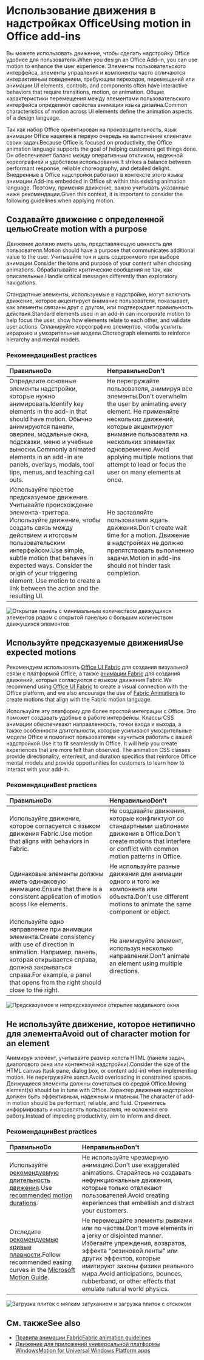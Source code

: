 # <a name="using-motion-in-office-add-ins"></a><span data-ttu-id="52be1-101">Использование движения в надстройках Office</span><span class="sxs-lookup"><span data-stu-id="52be1-101">Using motion in Office add-ins</span></span>

<span data-ttu-id="52be1-102">Вы можете использовать движение, чтобы сделать надстройку Office удобнее для пользователя.</span><span class="sxs-lookup"><span data-stu-id="52be1-102">When you design an Office Add-in, you can use motion to enhance the user experience.</span></span> <span data-ttu-id="52be1-103">Элементы пользовательского интерфейса, элементы управления и компоненты часто отличаются интерактивным поведением, требующим переходов, перемещений или анимации.</span><span class="sxs-lookup"><span data-stu-id="52be1-103">UI elements, controls, and components often have interactive behaviors that require transitions, motion, or animation.</span></span> <span data-ttu-id="52be1-104">Общие характеристики перемещения между элементами пользовательского интерфейса определяют свойства анимации языка дизайна.</span><span class="sxs-lookup"><span data-stu-id="52be1-104">Common characteristics of motion across UI elements define the animation aspects of a design language.</span></span> 

<span data-ttu-id="52be1-105">Так как набор Office ориентирован на производительность, язык анимации Office нацелен в первую очередь на выполнение клиентами своих задач.</span><span class="sxs-lookup"><span data-stu-id="52be1-105">Because Office is focused on productivity, the Office animation language supports the goal of helping customers get things done.</span></span> <span data-ttu-id="52be1-106">Он обеспечивает баланс между оперативным откликом, надежной хореографией и удобством использования.</span><span class="sxs-lookup"><span data-stu-id="52be1-106">It strikes a balance between performant response, reliable choreography, and detailed delight.</span></span> <span data-ttu-id="52be1-107">Внедренные в Office надстройки работают в контексте этого языка анимации.</span><span class="sxs-lookup"><span data-stu-id="52be1-107">Add-ins embedded in Office sit within this existing animation language.</span></span> <span data-ttu-id="52be1-108">Поэтому, применяя движение, важно учитывать указанные ниже рекомендации.</span><span class="sxs-lookup"><span data-stu-id="52be1-108">Given this context, it is important to consider the following guidelines when applying motion.</span></span> 


## <a name="create-motion-with-a-purpose"></a><span data-ttu-id="52be1-109">Создавайте движение с определенной целью</span><span class="sxs-lookup"><span data-stu-id="52be1-109">Create motion with a purpose</span></span>

<span data-ttu-id="52be1-110">Движение должно иметь цель, представляющую ценность для пользователя.</span><span class="sxs-lookup"><span data-stu-id="52be1-110">Motion should have a purpose that communicates additional value to the user.</span></span> <span data-ttu-id="52be1-111">Учитывайте тон и цель содержимого при выборе анимации.</span><span class="sxs-lookup"><span data-stu-id="52be1-111">Consider the tone and purpose of your content when choosing animations.</span></span> <span data-ttu-id="52be1-112">Обрабатывайте критические сообщения не так, как описательные.</span><span class="sxs-lookup"><span data-stu-id="52be1-112">Handle critical messages differently than exploratory navigations.</span></span>

<span data-ttu-id="52be1-113">Стандартные элементы, используемые в надстройке, могут включать движение, которое акцентирует внимание пользователя, показывает, как элементы связаны друг с другом, или подтверждает правильность действия.</span><span class="sxs-lookup"><span data-stu-id="52be1-113">Standard elements used in an add-in can incorporate motion to help focus the user, show how elements relate to each other, and validate user actions.</span></span> <span data-ttu-id="52be1-114">Спланируйте хореографию элементов, чтобы усилить иерархию и умозрительные модели.</span><span class="sxs-lookup"><span data-stu-id="52be1-114">Choreograph elements to reinforce hierarchy and mental models.</span></span>



### <a name="best-practices"></a><span data-ttu-id="52be1-115">Рекомендации</span><span class="sxs-lookup"><span data-stu-id="52be1-115">Best practices</span></span>

|<span data-ttu-id="52be1-116">Правильно</span><span class="sxs-lookup"><span data-stu-id="52be1-116">Do</span></span>|<span data-ttu-id="52be1-117">Неправильно</span><span class="sxs-lookup"><span data-stu-id="52be1-117">Don't</span></span>|
|:-----|:-----|
|<span data-ttu-id="52be1-118">Определите основные элементы надстройки, которые нужно анимировать.</span><span class="sxs-lookup"><span data-stu-id="52be1-118">Identify key elements in the add-in that should have motion.</span></span> <span data-ttu-id="52be1-119">Обычно анимируются панели, оверлеи, модальные окна, подсказки, меню и учебные выноски.</span><span class="sxs-lookup"><span data-stu-id="52be1-119">Commonly animated elements in an add-in are panels, overlays, modals, tool tips, menus, and teaching call outs.</span></span>| <span data-ttu-id="52be1-120">Не перегружайте пользователя, анимируя все элементы.</span><span class="sxs-lookup"><span data-stu-id="52be1-120">Don't overwhelm the user by animating every element.</span></span> <span data-ttu-id="52be1-121">Не применяйте нескольких движений, которые акцентируют внимание пользователя на нескольких элементах одновременно.</span><span class="sxs-lookup"><span data-stu-id="52be1-121">Avoid applying multiple motions that attempt to lead or focus the user on many elements at once.</span></span> |
|<span data-ttu-id="52be1-p107">Используйте простое предсказуемое движение. Учитывайте происхождение элемента-триггера. Используйте движение, чтобы создать связь между действием и итоговым пользовательским интерфейсом.</span><span class="sxs-lookup"><span data-stu-id="52be1-p107">Use simple, subtle motion that behaves in expected ways. Consider the origin of your triggering element. Use motion to create a link between the action and the resulting UI.</span></span> | <span data-ttu-id="52be1-125">Не заставляйте пользователя ждать движения.</span><span class="sxs-lookup"><span data-stu-id="52be1-125">Don't create wait time for a motion.</span></span> <span data-ttu-id="52be1-126">Движение в надстройках не должно препятствовать выполнению задачи.</span><span class="sxs-lookup"><span data-stu-id="52be1-126">Motion in add-ins should not hinder task completion.</span></span>|

![Открытая панель с минимальным количеством движущихся элементов рядом с открытой панелью с большим количеством движущихся элементов](../images/add-in-motion-purpose.gif)



## <a name="use-expected-motions"></a><span data-ttu-id="52be1-128">Используйте предсказуемые движения</span><span class="sxs-lookup"><span data-stu-id="52be1-128">Use expected motions</span></span>
<span data-ttu-id="52be1-129">Рекомендуем использовать [Office UI Fabric](https://developer.microsoft.com/en-us/fabric) для создания визуальной связи с платформой Office, а также [анимации Fabric](https://developer.microsoft.com/en-us/fabric#/styles/animations) для создания движений, которые согласуются с языком движения Fabric.</span><span class="sxs-lookup"><span data-stu-id="52be1-129">We recommend using [Office UI Fabric](https://developer.microsoft.com/en-us/fabric) to create a visual connection with the Office platform, and we also encourage the use of [Fabric Animations](https://developer.microsoft.com/en-us/fabric#/styles/animations) to create motions that align with the Fabric motion language.</span></span> 

<span data-ttu-id="52be1-p109">Используйте эту платформу для более простой интеграции с Office. Это поможет создавать удобные в работе интерфейсы. Классы CSS анимации обеспечивают направленность, точки входа и выхода, а также особенности длительности, которые усиливают умозрительные модели Office и помогают пользователям научиться работать с вашей надстройкой.</span><span class="sxs-lookup"><span data-stu-id="52be1-p109">Use it to fit seamlessly in Office. It will help you create experiences that are more felt than observed. The animation CSS classes provide directionality, enter/exit, and duration specifics that reinforce Office mental models and provide opportunities for customers to learn how to interact with your add-in.</span></span>

### <a name="best-practices"></a><span data-ttu-id="52be1-133">Рекомендации</span><span class="sxs-lookup"><span data-stu-id="52be1-133">Best practices</span></span>


|<span data-ttu-id="52be1-134">Правильно</span><span class="sxs-lookup"><span data-stu-id="52be1-134">Do</span></span>|<span data-ttu-id="52be1-135">Неправильно</span><span class="sxs-lookup"><span data-stu-id="52be1-135">Don't</span></span>|
|:-----|:-----|
|<span data-ttu-id="52be1-136">Используйте движение, которое согласуется с языком движения Fabric.</span><span class="sxs-lookup"><span data-stu-id="52be1-136">Use motion that aligns with behaviors in Fabric.</span></span>| <span data-ttu-id="52be1-137">Не создавайте движения, которые конфликтуют со стандартными шаблонами движения в Office.</span><span class="sxs-lookup"><span data-stu-id="52be1-137">Don't create motions that interfere or conflict with common motion patterns in Office.</span></span> 
|<span data-ttu-id="52be1-138">Одинаковые элементы должны иметь одинаковую анимацию.</span><span class="sxs-lookup"><span data-stu-id="52be1-138">Ensure that there is a consistent application of motion acoss like elements.</span></span>| <span data-ttu-id="52be1-139">Не используйте разные движения для анимации одного и того же компонента или объекта.</span><span class="sxs-lookup"><span data-stu-id="52be1-139">Don't use different motions to animate the same component or object.</span></span>|
|<span data-ttu-id="52be1-140">Используйте одно направление при анимации элемента.</span><span class="sxs-lookup"><span data-stu-id="52be1-140">Create consistency with use of direction in animation.</span></span> <span data-ttu-id="52be1-141">Например, панель, которая открывается справа, должна закрываться справа.</span><span class="sxs-lookup"><span data-stu-id="52be1-141">For example, a panel that opens from the right should close to the right.</span></span>|<span data-ttu-id="52be1-142">Не анимируйте элемент, используя несколько направлений.</span><span class="sxs-lookup"><span data-stu-id="52be1-142">Don't animate an element using multiple directions.</span></span>

![Предсказуемое и непредсказуемое открытие модального окна](../images/add-in-motion-expected.gif)

## <a name="avoid-out-of-character-motion-for-an-element"></a><span data-ttu-id="52be1-144">Не используйте движение, которое нетипично для элемента</span><span class="sxs-lookup"><span data-stu-id="52be1-144">Avoid out of character motion for an element</span></span>

<span data-ttu-id="52be1-145">Анимируя элемент, учитывайте размер холста HTML (панели задач, диалогового окна или контентной надстройки).</span><span class="sxs-lookup"><span data-stu-id="52be1-145">Consider the size of the HTML canvas (task pane, dialog box, or content add-in) when implementing motion.</span></span> <span data-ttu-id="52be1-146">Не перегружайте холст.</span><span class="sxs-lookup"><span data-stu-id="52be1-146">Avoid overloading in constrained spaces.</span></span> <span data-ttu-id="52be1-147">Движущиеся элементы должны сочетаться со средой Office.</span><span class="sxs-lookup"><span data-stu-id="52be1-147">Moving element(s) should be in tune with Office.</span></span> <span data-ttu-id="52be1-148">Характер движения надстройки должен быть эффективным, надежным и плавным.</span><span class="sxs-lookup"><span data-stu-id="52be1-148">The character of add-in motion should be performant, reliable, and fluid.</span></span> <span data-ttu-id="52be1-149">Стремитесь информировать и направлять пользователя, не осложняя его работу.</span><span class="sxs-lookup"><span data-stu-id="52be1-149">Instead of impeding productivity, aim to inform and direct.</span></span>

### <a name="best-practices"></a><span data-ttu-id="52be1-150">Рекомендации</span><span class="sxs-lookup"><span data-stu-id="52be1-150">Best practices</span></span>

|<span data-ttu-id="52be1-151">Правильно</span><span class="sxs-lookup"><span data-stu-id="52be1-151">Do</span></span>|<span data-ttu-id="52be1-152">Неправильно</span><span class="sxs-lookup"><span data-stu-id="52be1-152">Don't</span></span>|
|:-----|:-----|
| <span data-ttu-id="52be1-153">Используйте [рекомендуемую длительность движения](https://developer.microsoft.com/fabric#/styles/animations).</span><span class="sxs-lookup"><span data-stu-id="52be1-153">Use [recommended motion durations](https://developer.microsoft.com/fabric#/styles/animations).</span></span> | <span data-ttu-id="52be1-154">Не используйте чрезмерную анимацию.</span><span class="sxs-lookup"><span data-stu-id="52be1-154">Don't use exaggerated animations.</span></span> <span data-ttu-id="52be1-155">Старайтесь не создавать нефункциональные движения, которые только отвлекают пользователей.</span><span class="sxs-lookup"><span data-stu-id="52be1-155">Avoid creating experiences that embellish and distract your customers.</span></span>
| <span data-ttu-id="52be1-156">Отследите [рекомендуемые кривые плавности](https://docs.microsoft.com/windows/uwp/design/motion/timing-and-easing#easing-in-fluent-motion).</span><span class="sxs-lookup"><span data-stu-id="52be1-156">Follow recommended easing curves in the [Microsoft Motion Guide](https://docs.microsoft.com/windows/uwp/design/motion/timing-and-easing#easing-in-fluent-motion).</span></span>  |<span data-ttu-id="52be1-157">Не перемещайте элементы рывками или по частям.</span><span class="sxs-lookup"><span data-stu-id="52be1-157">Don't move elements in a jerky or disjointed manner.</span></span> <span data-ttu-id="52be1-158">Избегайте упреждения, возвратов, эффекта "резиновой ленты" или других эффектов, которые имитируют законы физики реального мира.</span><span class="sxs-lookup"><span data-stu-id="52be1-158">Avoid anticipations, bounces, rubberband, or other effects that emulate natural world physics.</span></span>|

![Загрузка плиток с мягким затуханием и загрузка плиток с отскоком](../images/add-in-motion-character.gif)

## <a name="see-also"></a><span data-ttu-id="52be1-160">См. также</span><span class="sxs-lookup"><span data-stu-id="52be1-160">See also</span></span>

* [<span data-ttu-id="52be1-161">Правила анимации Fabric</span><span class="sxs-lookup"><span data-stu-id="52be1-161">Fabric animation guidelines</span></span>](https://developer.microsoft.com/fabric#/styles/animations)
* [<span data-ttu-id="52be1-162">Движение для приложений универсальной платформы Windows</span><span class="sxs-lookup"><span data-stu-id="52be1-162">Motion for Universal Windows Platform apps</span></span>](https://docs.microsoft.com/windows/uwp/design/motion)


